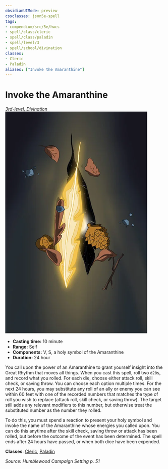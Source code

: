 ```yaml
---
obsidianUIMode: preview
cssclasses: json5e-spell
tags:
- compendium/src/5e/hwcs
- spell/class/cleric
- spell/class/paladin
- spell/level/3
- spell/school/divination
classes:
- Cleric
- Paladin
aliases: ["Invoke the Amaranthine"]
---
```

# Invoke the Amaranthine
*3rd-level, Divination*  
![](https://raw.githubusercontent.com/5etools-mirror-2/5etools-img/main/spells/HWCS/Invoke-the-Amaranthine.webp#right)  

- **Casting time:** 10 minute
- **Range:** Self
- **Components:** V, S, a holy symbol of the Amaranthine
- **Duration:** 24 hour

You call upon the power of an Amaranthine to grant yourself insight into the Great Rhythm that moves all things. When you cast this spell, roll two `d20`s, and record what you rolled. For each die, choose either attack roll, skill check, or saving throw. You can choose each option multiple times. For the next 24 hours, you may substitute any roll of an ally or enemy you can see within 60 feet with one of the recorded numbers that matches the type of roll you wish to replace (attack roll, skill check, or saving throw). The target still adds any relevant modifiers to this number, but otherwise treat the substituted number as the number they rolled.

To do this, you must spend a reaction to present your holy symbol and invoke the name of the Amaranthine whose energies you called upon. You can do this anytime after the skill check, saving throw or attack has been rolled, but before the outcome of the event has been determined. The spell ends after 24 hours have passed, or when both dice have been expended.

**Classes**: [Cleric](/3-Mechanics/CLI/classes/cleric.md), [Paladin](/3-Mechanics/CLI/classes/paladin.md)

*Source: Humblewood Campaign Setting p. 51*